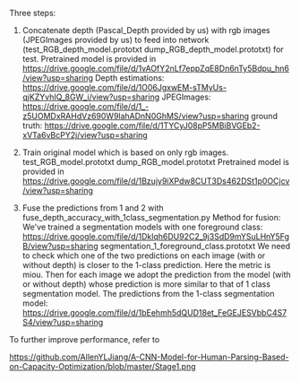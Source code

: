 Three steps:
1. Concatenate depth (Pascal_Depth provided by us) with rgb images (JPEGImages provided by us) to feed into network (test_RGB_depth_model.prototxt dump_RGB_depth_model.prototxt) for test. Pretrained model is provided in 
https://drive.google.com/file/d/1vAOfY2nLf7eppZqE8Dn6nTy5Bdpu_hn6/view?usp=sharing
Depth estimations: https://drive.google.com/file/d/1O06JgxwEM-sTMyUs-qjKZYvhIQ_8GW_i/view?usp=sharing
JPEGImages: https://drive.google.com/file/d/1_-z5UOMDxRAHdVz690W9lahADnN0GhMS/view?usp=sharing
ground truth: https://drive.google.com/file/d/1TYCyJ08pP5MBiBVGEb2-xVTa6vBcPY2j/view?usp=sharing

2. Train original model which is based on only rgb images. 
test_RGB_model.prototxt
dump_RGB_model.prototxt
Pretrained model is provided in 
https://drive.google.com/file/d/1Bzujy9iXPdw8CUT3Ds462DSt1p0OCjcv/view?usp=sharing

3. Fuse the predictions from 1 and 2 with fuse_depth_accuracy_with_1class_segmentation.py
Method for fusion: 
We've trained a segmentation models with one foreground class:
https://drive.google.com/file/d/1Dklqh6DU92C2_9j3SdD9mYSuLHnY5FgB/view?usp=sharing
segmentation_1_foreground_class.prototxt 
We need to check which one of the two predictions on each image (with or without depth) is closer to the 1-class prediction. Here the metric is miou. Then for each image we adopt the prediction from the model (with or without depth) whose prediction is more similar to that of 1 class segmentation model.
The predictions from the 1-class segmentation model:
https://drive.google.com/file/d/1bEehmh5dQUD18et_FeGEJESVbbC4S7S4/view?usp=sharing

To further improve performance, refer to 

https://github.com/AllenYLJiang/A-CNN-Model-for-Human-Parsing-Based-on-Capacity-Optimization/blob/master/Stage1.png
